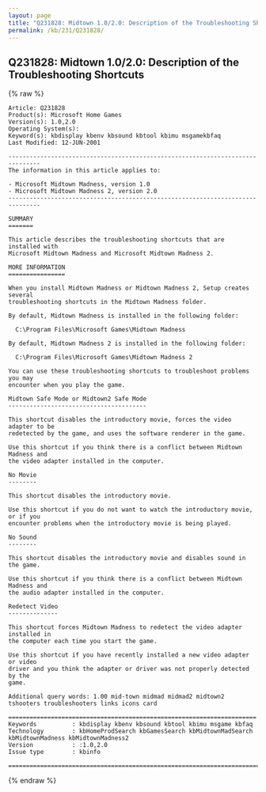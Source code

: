 ```yaml
---
layout: page
title: "Q231828: Midtown 1.0/2.0: Description of the Troubleshooting Shortcuts"
permalink: /kb/231/Q231828/
---
```


## Q231828: Midtown 1.0/2.0: Description of the Troubleshooting Shortcuts

{% raw %}

	Article: Q231828
	Product(s): Microsoft Home Games
	Version(s): 1.0,2.0
	Operating System(s): 
	Keyword(s): kbdisplay kbenv kbsound kbtool kbimu msgamekbfaq
	Last Modified: 12-JUN-2001
	
	-------------------------------------------------------------------------------
	The information in this article applies to:
	
	- Microsoft Midtown Madness, version 1.0 
	- Microsoft Midtown Madness 2, version 2.0 
	-------------------------------------------------------------------------------
	
	SUMMARY
	=======
	
	This article describes the troubleshooting shortcuts that are installed with
	Microsoft Midtown Madness and Microsoft Midtown Madness 2.
	
	MORE INFORMATION
	================
	
	When you install Midtown Madness or Midtown Madness 2, Setup creates several
	troubleshooting shortcuts in the Midtown Madness folder.
	
	By default, Midtown Madness is installed in the following folder:
	
	  C:\Program Files\Microsoft Games\Midtown Madness
	
	By default, Midtown Madness 2 is installed in the following folder:
	
	  C:\Program Files\Microsoft Games\Midtown Madness 2
	
	You can use these troubleshooting shortcuts to troubleshoot problems you may
	encounter when you play the game.
	
	Midtown Safe Mode or Midtown2 Safe Mode
	---------------------------------------
	
	This shortcut disables the introductory movie, forces the video adapter to be
	redetected by the game, and uses the software renderer in the game.
	
	Use this shortcut if you think there is a conflict between Midtown Madness and
	the video adapter installed in the computer.
	
	No Movie
	--------
	
	This shortcut disables the introductory movie.
	
	Use this shortcut if you do not want to watch the introductory movie, or if you
	encounter problems when the introductory movie is being played.
	
	No Sound
	--------
	
	This shortcut disables the introductory movie and disables sound in the game.
	
	Use this shortcut if you think there is a conflict between Midtown Madness and
	the audio adapter installed in the computer.
	
	Redetect Video
	--------------
	
	This shortcut forces Midtown Madness to redetect the video adapter installed in
	the computer each time you start the game.
	
	Use this shortcut if you have recently installed a new video adapter or video
	driver and you think the adapter or driver was not properly detected by the
	game.
	
	Additional query words: 1.00 mid-town midmad midmad2 midtown2 tshooters troubleshooters links icons card
	
	======================================================================
	Keywords          : kbdisplay kbenv kbsound kbtool kbimu msgame kbfaq
	Technology        : kbHomeProdSearch kbGamesSearch kbMidtownMadSearch kbMidtownMadness kbMidtownMadness2
	Version           : :1.0,2.0
	Issue type        : kbinfo
	
	=============================================================================
	

{% endraw %}
